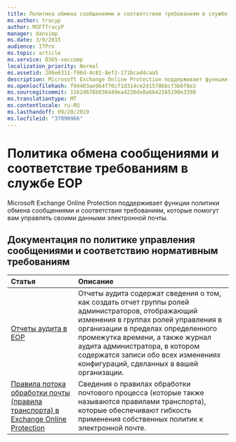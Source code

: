 ```yaml
---
title: Политика обмена сообщениями и соответствие требованиям в службе EOP
ms.author: tracyp
author: MSFTTracyP
manager: dansimp
ms.date: 3/9/2015
audience: ITPro
ms.topic: article
ms.service: O365-seccomp
localization_priority: Normal
ms.assetid: 206e6311-f96d-4c81-8ef2-171bcad4caa5
description: Microsoft Exchange Online Protection поддерживает функции политики обмена сообщениями и соответствия требованиям, которые помогут вам управлять своими данными электронной почты.
ms.openlocfilehash: f94403ae9b4f76cf1d314ce2415786bcf3b6f8e2
ms.sourcegitcommit: 1162d676b036449ea4220de8a6642165190e3398
ms.translationtype: MT
ms.contentlocale: ru-RU
ms.lasthandoff: 09/20/2019
ms.locfileid: "37090966"
---
```

# <a name="messaging-policy-and-compliance-in-eop"></a>Политика обмена сообщениями и соответствие требованиям в службе EOP

Microsoft Exchange Online Protection поддерживает функции политики обмена сообщениями и соответствия требованиям, которые помогут вам управлять своими данными электронной почты.
  
## <a name="messaging-policy-and-compliance-documentation"></a>Документация по политике управления сообщениями и соответствию нормативным требованиям

|**Статья**|**Описание**|
|:-----|:-----|
|[Отчеты аудита в EOP](auditing-reports-in-eop.md)|Отчеты аудита содержат сведения о том, как создать отчет группы ролей администраторов, отображающий изменения в группах ролей управления в организации в пределах определенного промежутка времени, а также журнал аудита администратора, в котором содержатся записи обо всех изменениях конфигураций, сделанных в вашей организации.|
|[Правила потока обработки почты (правила транспорта) в Exchange Online Protection](mail-flow-rules-transport-rules-0.md)|Сведения о правилах обработки почтового процесса (которые также называются правилами транспорта), которые обеспечивают гибкость применения собственных политик к электронной почте.|
